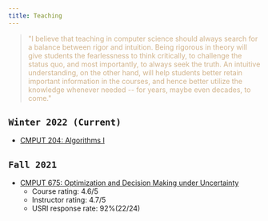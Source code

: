 ```yaml
---
title: Teaching
---
```


<blockquote>
<span style="color:tan">
"I believe that teaching in computer science should always search for a balance between rigor and intuition. Being rigorous in theory will give students the fearlessness to think critically, to challenge the status quo, and most importantly, to always seek the truth.  An intuitive understanding, on the other hand, will help students better retain important information in the courses, and hence better utilize the knowledge whenever needed -- for years, maybe even decades, to come."
</span> 
</blockquote>

## `Winter 2022 (Current)`

- [CMPUT 204: Algorithms I](https://eclass.srv.ualberta.ca/course/view.php?id=74981)


## `Fall 2021`

- [CMPUT 675: Optimization and Decision Making under Uncertainty](/teaching/optcourse)
    - Course rating: $\textsf{4.6/5}$ 
    - Instructor rating: $\textsf{4.7/5}$ 
    - USRI response rate: $\textsf{92\% (22/24)}$ 